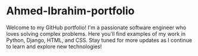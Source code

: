 # Ahmed-Ibrahim-portfolio
Welcome to my GitHub portfolio! I'm a passionate software engineer who loves solving complex problems. Here you'll find examples of my work in Python, Django, HTML, and CSS. Stay tuned for more updates as I continue to learn and explore new technologies!
